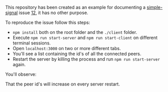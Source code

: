 This repository has been created as an example for documenting a [simple-signal](https://github.com/t-mullen/simple-signal) issue [12](https://github.com/t-mullen/simple-signal/issues/12), it has no other purpose.

To reproduce the issue follow this steps:

- `npm install` both on the root folder and the `./client` folder.
- Execute `npm run start-server` and `npm run start-client` on different terminal sessions.
- Open `localhost:3000` on two or more different tabs.
- You'll see a list containing the id's of all the connected peers.
- Restart the server by killing the process and run `npm run start-server` again.

You'll observe:

That the peer id's will increase on every server restart.